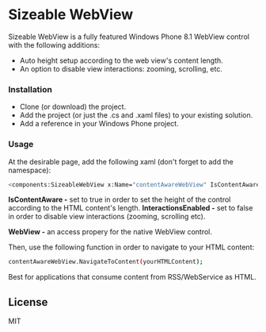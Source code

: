 # Sizeable WebView 

Sizeable WebView is a fully featured Windows Phone 8.1 WebView control with the following additions:

  - Auto height setup according to the web view's content length.
  - An option to disable view interactions: zooming, scrolling, etc. 

### Installation
  - Clone (or download) the project.
  - Add the project (or just the .cs and .xaml files) to your existing solution.
  - Add a reference in your Windows Phone project.
  

### Usage

At the desirable page, add the following xaml (don't forget to add the namespace):

```sh
<components:SizeableWebView x:Name="contentAwareWebView" IsContentAware="True" InteractionsEnabled="False" />
```

**IsContentAware -** set to true in order to set the height of the control according to the HTML content's length. 
**InteractionsEnabled -** set to false in order to disable view interactions (zooming, scrolling etc).

**WebView -** an access propery for the native WebView control.


Then, use the following function in order to navigate to your HTML content:

```sh
contentAwareWebView.NavigateToContent(yourHTMLContent);
```

Best for applications that consume content from RSS/WebService as HTML.


License
----

MIT


